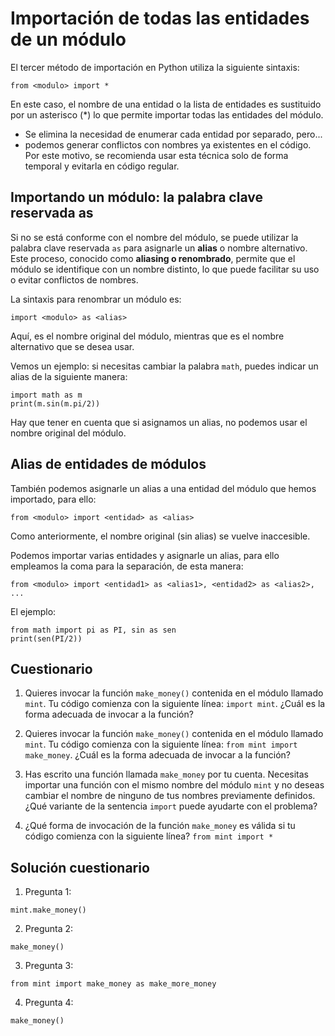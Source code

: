 # Importación de todas las entidades de un módulo

El tercer método de importación en Python utiliza la siguiente sintaxis:

```
from <modulo> import *
```

En este caso, el nombre de una entidad o la lista de entidades es sustituido por un asterisco (*) lo que permite importar todas las entidades del módulo. 

* Se elimina la necesidad de enumerar cada entidad por separado, pero...
* podemos generar conflictos con nombres ya existentes en el código. Por este motivo, se recomienda usar esta técnica solo de forma temporal y evitarla en código regular.

## Importando un módulo: la palabra clave reservada as

Si no se está conforme con el nombre del módulo, se puede utilizar la palabra clave reservada `as` para asignarle un **alias** o nombre alternativo. Este proceso, conocido como **aliasing o renombrado**, permite que el módulo se identifique con un nombre distinto, lo que puede facilitar su uso o evitar conflictos de nombres.

La sintaxis para renombrar un módulo es:

```
import <modulo> as <alias>
```

Aquí, <modulo> es el nombre original del módulo, mientras que <alias> es el nombre alternativo que se desea usar.

Vemos un ejemplo: si necesitas cambiar la palabra `math`, puedes indicar un alias de la siguiente manera:

```
import math as m
print(m.sin(m.pi/2))
```

Hay que tener en cuenta que si asignamos un alias, no podemos usar el nombre original del módulo.

## Alias de entidades de módulos

También podemos asignarle un alias a una entidad del módulo que hemos importado, para ello:

```
from <modulo> import <entidad> as <alias>
```

Como anteriormente, el nombre original (sin alias) se vuelve inaccesible.

Podemos importar varias entidades y asignarle un alias, para ello empleamos la coma para la separación, de esta manera:

```
from <modulo> import <entidad1> as <alias1>, <entidad2> as <alias2>, ...
```

El ejemplo:

```
from math import pi as PI, sin as sen
print(sen(PI/2))
```

## Cuestionario

1. Quieres invocar la función `make_money()` contenida en el módulo llamado `mint`. Tu código comienza con la siguiente línea: `import mint`. ¿Cuál es la forma adecuada de invocar a la función?

2. Quieres invocar la función `make_money()` contenida en el módulo llamado `mint`. Tu código comienza con la siguiente línea: `from mint import make_money`. ¿Cuál es la forma adecuada de invocar a la función?

3. Has escrito una función llamada `make_money` por tu cuenta. Necesitas importar una función con el mismo nombre del módulo `mint` y no deseas cambiar el nombre de ninguno de tus nombres previamente definidos. ¿Qué variante de la sentencia `import` puede ayudarte con el problema?

4. ¿Qué forma de invocación de la función `make_money` es válida si tu código comienza con la siguiente línea? `from mint import *`

## Solución cuestionario

1. Pregunta 1:

`mint.make_money()`

2. Pregunta 2:

`make_money()`

3. Pregunta 3:

`from mint import make_money as make_more_money`

4. Pregunta 4:

`make_money()`